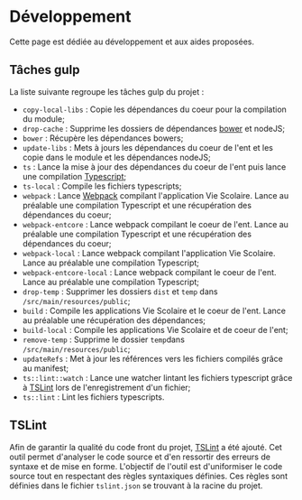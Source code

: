 # Développement
Cette page est dédiée au développement et aux aides proposées.

## Tâches gulp
La liste suivante regroupe les tâches gulp du projet :

* `copy-local-libs` : Copie les dépendances du coeur pour la compilation du module;
* `drop-cache` : Supprime les dossiers de dépendances [bower](https://bower.io/) et nodeJS;
* `bower` : Récupère les dépendances bowers;
* `update-libs` : Mets à jours les dépendances du coeur de l'ent et les copie dans le module et les dépendances nodeJS;
* `ts` : Lance la mise à jour des dépendances du coeur de l'ent puis lance une compilation [Typescript](https://typescriptlang.org);
* `ts-local` : Compile les fichiers typescripts;
* `webpack` : Lance [Webpack](https://webpack.github.io) compilant l'application Vie Scolaire. Lance au préalable une compilation Typescript et une récupération des dépendances du coeur;
* `webpack-entcore` : Lance webpack compilant le coeur de l'ent. Lance au préalable une compilation Typescript et une récupération des dépendances du coeur;
* `webpack-local` : Lance webpack compilant l'application Vie Scolaire. Lance au préalable une compilation Typescript;
* `webpack-entcore-local` : Lance webpack compilant le coeur de l'ent. Lance au préalable une compilation Typescript;
* `drop-temp` : Supprimer les dossiers `dist` et `temp` dans `/src/main/resources/public`;
* `build` : Compile les applications Vie Scolaire et le coeur de l'ent. Lance au préalable une récupération des dépendances;
* `build-local` : Compile les applications Vie Scolaire et de coeur de l'ent;
* `remove-temp` : Supprime le dossier `temp`dans `/src/main/resources/public`;
* `updateRefs` : Met à jour les références vers les fichiers compilés grâce au manifest;
* `ts::lint::watch` : Lance une watcher lintant les fichiers typescript grâce à [TSLint](https://palantir.github.io/tslint/) lors de l'enregistrement d'un fichier;
* `ts::lint` : Lint les fichiers typescripts.

## TSLint
Afin de garantir la qualité du code front du projet, [TSLint](https://palantir.github.io/tslint/) a été ajouté. Cet outil permet d'analyser le code source
et d'en ressortir des erreurs de syntaxe et de mise en forme. L'objectif de l'outil est d'uniformiser le code source tout en respectant des règles syntaxiques 
définies. Ces règles sont définies dans le fichier `tslint.json` se trouvant à la racine du projet.